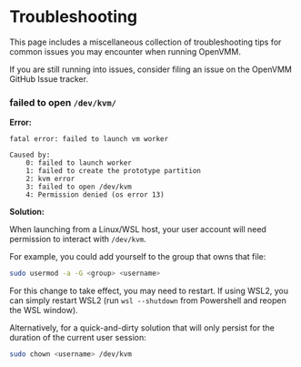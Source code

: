 # Troubleshooting

This page includes a miscellaneous collection of troubleshooting tips for common
issues you may encounter when running OpenVMM.

If you are still running into issues, consider filing an issue on the OpenVMM
GitHub Issue tracker.

### failed to open `/dev/kvm/`

**Error:**

```
fatal error: failed to launch vm worker

Caused by:
    0: failed to launch worker
    1: failed to create the prototype partition
    2: kvm error
    3: failed to open /dev/kvm
    4: Permission denied (os error 13)
```

**Solution:**

When launching from a Linux/WSL host, your user account will need permission to
interact with `/dev/kvm`.

For example, you could add yourself to the group that owns that file:

```bash
sudo usermod -a -G <group> <username>
```

For this change to take effect, you may need to restart. If using WSL2, you can
simply restart WSL2 (run `wsl --shutdown` from Powershell and reopen the WSL
window).

Alternatively, for a quick-and-dirty solution that will only persist for the
duration of the current user session:

```bash
sudo chown <username> /dev/kvm
```

